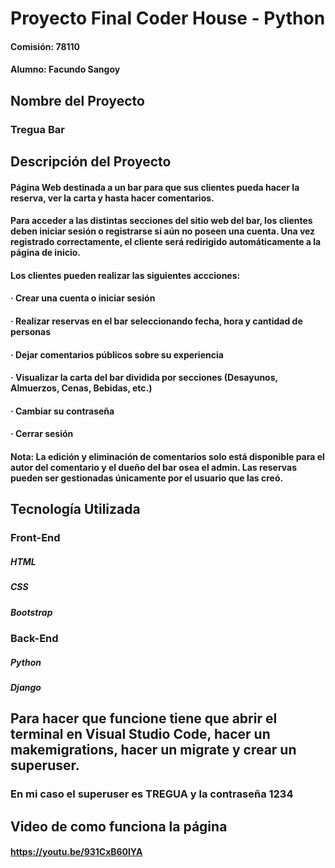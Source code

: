 # Proyecto Final Coder House - Python

#### Comisión: 78110
#### Alumno: Facundo Sangoy

## Nombre del Proyecto

### Tregua Bar

## Descripción del Proyecto
    
#### Página Web destinada a un bar para que sus clientes pueda hacer la reserva, ver la carta y hasta hacer comentarios.

#### Para acceder a las distintas secciones del sitio web del bar, los clientes deben iniciar sesión o registrarse si aún no poseen una cuenta. Una vez registrado correctamente, el cliente será redirigido automáticamente a la página de inicio.

#### Los clientes pueden realizar las siguientes accciones:

#### · Crear una cuenta o iniciar sesión
#### · Realizar reservas en el bar seleccionando fecha, hora y cantidad de personas
#### · Dejar comentarios públicos sobre su experiencia
#### · Visualizar la carta del bar dividida por secciones (Desayunos, Almuerzos, Cenas, Bebidas, etc.)
#### · Cambiar su contraseña
#### · Cerrar sesión
#### Nota: La edición y eliminación de comentarios solo está disponible para el autor del comentario y el dueño del bar osea el admin. Las reservas pueden ser gestionadas únicamente por el usuario que las creó.

## Tecnología Utilizada

### Front-End
##### HTML
##### CSS 
##### Bootstrap

### Back-End
##### Python
##### Django 

## Para hacer que funcione tiene que abrir el terminal en Visual Studio Code, hacer un makemigrations, hacer un migrate y crear un superuser.
### En mi caso el superuser es TREGUA y la contraseña 1234

## Video de como funciona la página

#### https://youtu.be/931CxB60lYA